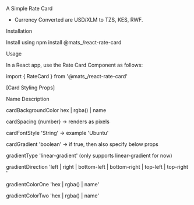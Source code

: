 A Simple Rate Card

* Currency Converted are USD/XLM to TZS, KES, RWF.

Installation

Install using npm install @mats_/react-rate-card

Usage

In a React app, use the Rate Card Component as follows:

import { RateCard } from '@mats_/react-rate-card'

[Card Styling Props]

Name                   Description

cardBackgroundColor    hex | rgba() | name 

cardSpacing            {number} -> renders as pixels

cardFontStyle          'String' -> example 'Ubuntu'

cardGradient           'boolean' -> if true, then also specify below props

gradientType           'linear-gradient' (only supports linear-gradient for now)

gradientDirection      'left | right | bottom-left | bottom-right | top-left | top-right '

gradientColorOne       'hex | rgba() | name'

gradientColorTwo       'hex | rgba() | name'

